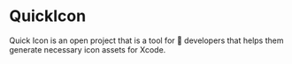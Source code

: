 # QuickIcon
Quick Icon is an open project that is a tool for  developers that helps them generate necessary icon assets for Xcode.
